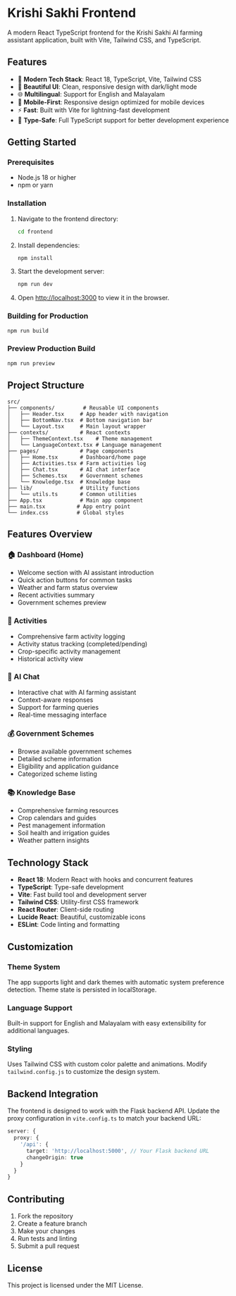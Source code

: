 # Krishi Sakhi Frontend

A modern React TypeScript frontend for the Krishi Sakhi AI farming assistant application, built with Vite, Tailwind CSS, and TypeScript.

## Features

- 🌱 **Modern Tech Stack**: React 18, TypeScript, Vite, Tailwind CSS
- 🎨 **Beautiful UI**: Clean, responsive design with dark/light mode
- 🌐 **Multilingual**: Support for English and Malayalam
- 📱 **Mobile-First**: Responsive design optimized for mobile devices
- ⚡ **Fast**: Built with Vite for lightning-fast development
- 🎯 **Type-Safe**: Full TypeScript support for better development experience

## Getting Started

### Prerequisites

- Node.js 18 or higher
- npm or yarn

### Installation

1. Navigate to the frontend directory:
   ```bash
   cd frontend
   ```

2. Install dependencies:
   ```bash
   npm install
   ```

3. Start the development server:
   ```bash
   npm run dev
   ```

4. Open [http://localhost:3000](http://localhost:3000) to view it in the browser.

### Building for Production

```bash
npm run build
```

### Preview Production Build

```bash
npm run preview
```

## Project Structure

```
src/
├── components/         # Reusable UI components
│   ├── Header.tsx     # App header with navigation
│   ├── BottomNav.tsx  # Bottom navigation bar
│   └── Layout.tsx     # Main layout wrapper
├── contexts/          # React contexts
│   ├── ThemeContext.tsx    # Theme management
│   └── LanguageContext.tsx # Language management
├── pages/             # Page components
│   ├── Home.tsx       # Dashboard/home page
│   ├── Activities.tsx # Farm activities log
│   ├── Chat.tsx       # AI chat interface
│   ├── Schemes.tsx    # Government schemes
│   └── Knowledge.tsx  # Knowledge base
├── lib/               # Utility functions
│   └── utils.ts       # Common utilities
├── App.tsx            # Main app component
├── main.tsx          # App entry point
└── index.css         # Global styles
```

## Features Overview

### 🏠 Dashboard (Home)
- Welcome section with AI assistant introduction
- Quick action buttons for common tasks
- Weather and farm status overview
- Recent activities summary
- Government schemes preview

### 🌾 Activities
- Comprehensive farm activity logging
- Activity status tracking (completed/pending)
- Crop-specific activity management
- Historical activity view

### 🤖 AI Chat
- Interactive chat with AI farming assistant
- Context-aware responses
- Support for farming queries
- Real-time messaging interface

### 💰 Government Schemes
- Browse available government schemes
- Detailed scheme information
- Eligibility and application guidance
- Categorized scheme listing

### 📚 Knowledge Base
- Comprehensive farming resources
- Crop calendars and guides
- Pest management information
- Soil health and irrigation guides
- Weather pattern insights

## Technology Stack

- **React 18**: Modern React with hooks and concurrent features
- **TypeScript**: Type-safe development
- **Vite**: Fast build tool and development server
- **Tailwind CSS**: Utility-first CSS framework
- **React Router**: Client-side routing
- **Lucide React**: Beautiful, customizable icons
- **ESLint**: Code linting and formatting

## Customization

### Theme System
The app supports light and dark themes with automatic system preference detection. Theme state is persisted in localStorage.

### Language Support
Built-in support for English and Malayalam with easy extensibility for additional languages.

### Styling
Uses Tailwind CSS with custom color palette and animations. Modify `tailwind.config.js` to customize the design system.

## Backend Integration

The frontend is designed to work with the Flask backend API. Update the proxy configuration in `vite.config.ts` to match your backend URL:

```typescript
server: {
  proxy: {
    '/api': {
      target: 'http://localhost:5000', // Your Flask backend URL
      changeOrigin: true
    }
  }
}
```

## Contributing

1. Fork the repository
2. Create a feature branch
3. Make your changes
4. Run tests and linting
5. Submit a pull request

## License

This project is licensed under the MIT License.